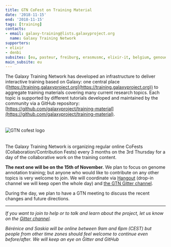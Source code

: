 ```yaml
---
title: GTN CoFest on Training Material
date: '2018-11-15'
end: '2018-11-15'
tags: [training]
contacts:
- email: galaxy-training@lists.galaxyproject.org
  name: Galaxy Training Network
supporters:
- elixir
- denbi
subsites: [eu, pasteur, freiburg, erasmusmc, elixir-it, belgium, genouest]
main_subsite: eu
---
```


The Galaxy Training Network has developed an infrastructure to deliver interactive training based on Galaxy: one central place ([https://training.galaxyproject.org](https://training.galaxyproject.org)) to aggregate training materials covering many current research topics. Each topic is supported by different tutorials developed and maintained by the community via a GitHub repository: [https://github.com/galaxyproject/training-material](https://github.com/galaxyproject/training-material).

<div class="multiple-img">
  <img src="/assets/media/gtn_cofests.png" style="max-width: 500px; margin: 20px auto;" alt="GTN cofest logo" />
</div>

The Galaxy Training Network is organizing regular online CoFests (Collaboration/Contribution Fests) every 3 months on the 3rd Thursday for a day of the collaborative work on the training content.

**The next one will be on the 15th of November.** We plan to focus on genome annotation training; but anyone who would like to contribute on any other topics is very welcome to join.
We will coordinate via [Hangout](https://hangouts.google.com/hangouts/_/calendar/Z2FsYXh5dW5pZnJlaWJ1cmdAZ21haWwuY29t.459bpoqjjo780nm56q267ba7i8) (drop-in channel we will keep open the whole day) and [the GTN Gitter channel](https://gitter.im/Galaxy-Training-Network/Lobby).

During the day, we plan to have a GTN meeting to discuss the recent changes and future directions.

---

*If you want to join to help or to talk and learn about the project, let us know on the [Gitter channel](https://gitter.im/Galaxy-Training-Network/Lobby).*

*Bérénice and Saskia will be online between 9am and 6pm (CEST) but people from other time zones should feel welcome to continue even before/after. We will keep an eye on Gitter and GitHub*

